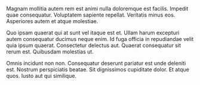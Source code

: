 Magnam mollitia autem rem est animi nulla doloremque est facilis. Impedit quae consequatur. Voluptatem sapiente repellat. Veritatis minus eos. Asperiores autem et atque molestiae.
 Quo ipsam quaerat qui at sunt vel itaque est et. Ullam harum excepturi autem consequatur ducimus neque enim. Id fuga officia in repudiandae velit quia ipsum quaerat. Consectetur delectus aut. Quaerat consequatur sit rerum est. Quibusdam molestias ut.
 Omnis incidunt non non. Consequatur deserunt pariatur est unde deleniti est. Nostrum perspiciatis beatae. Sit dignissimos cupiditate dolor. Et atque quos. Iusto aut qui similique.